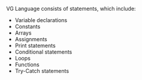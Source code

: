 VG Language consists of statements, which include:

* Variable declarations
* Constants
* Arrays
* Assignments
* Print statements
* Conditional statements
* Loops
* Functions
* Try-Catch statements

